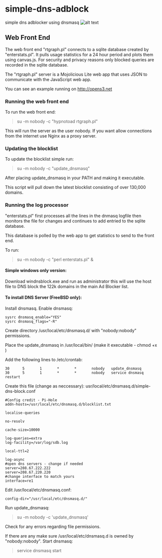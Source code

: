 # simple-dns-adblock
simple dns adblocker using dnsmasq
![alt text](https://raw.githubusercontent.com/wilyarti/simple-dns-adblock/master/dnsblock_stats.png)

## Web Front End
The web front end "rtgraph.pl" connects to a sqlite database created by "enterstats.pl". It pulls usage statistics for a 24 hour period and plots them using canvas.js. For security and privacy reasons only blocked queries are recorded in the sqlite database.

The "rtgraph.pl" server is a Mojolicious Lite web app that uses JSON to communicate with the JavaScript web app.

You can see an example running on http://opens3.net

### Running the web front end
To run the web front end: 
> su -m nobody -c "hypnotoad rtgraph.pl"

This will run the server as the user nobody. If you want allow connections from the internet use Nginx as a proxy server.

### Updating the blocklist
To update the blocklist simple run:
>su -m nobody -c "update_dnsmasq"

After placing update_dnsmasq in your PATH and making it executable.

This script will pull down the latest blocklist consisting of over 130,000 domains.

### Running the log processor
"enterstats.pl" first processes all the lines in the dnmasq logfile then monitors the file for changes and continues to add entried to the sqlite database.

This database is polled by the web app to get statistics to send to the front end.

To run:
>su -m nobody -c "perl enterstats.pl" &


#### Simple windows only version:

Download windnsblock.exe and run as administrator this will use the host file to DNS block the 122k domains in the main Ad Blocker list.

#### To install DNS Server (FreeBSD only):
Install dnsmasq. Enable dnsmasq:
```
sysrc dnsmasq_enable="YES"
sysrc dnsmasq_flags="-R"
```
Create directory /usr/local/etc/dnsmasq.d/ with "nobody:nobody" permissions. 

Place the update_dnsmasq in /usr/local/bin/ (make it executable - chmod +x )

Add the following lines to /etc/crontab:
```
30      5       1       *       *       nobody   update_dnsmasq
30      5       1       *       *       nobody   service dnsmasq restart
```

Create this file (change as neccessary):
usr/local/etc/dnsmasq.d/simple-dns-block.conf 
```
#Config credit - Pi-Hole
addn-hosts=/usr/local/etc/dnsmasq.d/blocklist.txt

localise-queries

no-resolv

cache-size=10000

log-queries=extra
log-facility=/var/log/sdb.log

local-ttl=2

log-async
#open dns servers - change if needed
server=208.67.222.222
server=208.67.220.220
#change interface to match yours
interface=re1
```
Edit /usr/local/etc/dnsmasq.conf:
```
config-dir="/usr/local/etc/dnsmasq.d/"
```
Run update_dnsmasq:
> su -m nobody -c 'update_dnsmasq'

Check for any errors regarding file permissions.

If there are any make sure /usr/local/etc/dnsmasq.d is owned by "nobody:nobody".
Start dnsmasq:
> service dnsmasq start


